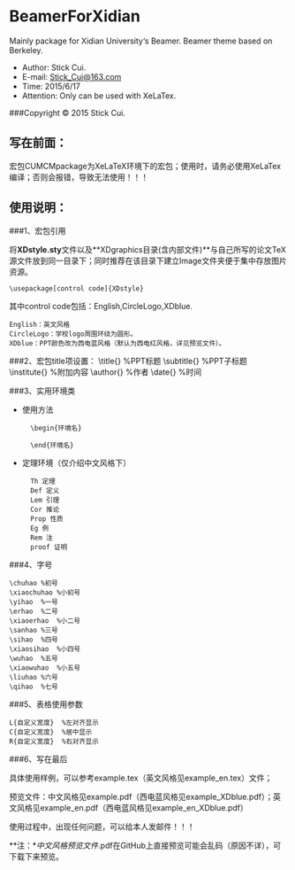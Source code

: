 # BeamerForXidian
Mainly package for Xidian University‘s Beamer. Beamer theme based on Berkeley.

- Author: Stick Cui.
- E-mail: Stick_Cui@163.com
- Time: 2015/6/17
- Attention: Only can be used with XeLaTex.

###Copyright &copy; 2015 Stick Cui.

## 写在前面：

宏包CUMCMpackage为XeLaTeX环境下的宏包；使用时，请务必使用XeLaTex编译；否则会报错，导致无法使用！！！

## 使用说明：

###1、宏包引用

将**XDstyle.sty**文件以及**XDgraphics目录(含内部文件)**与自己所写的论文TeX源文件放到同一目录下；同时推荐在该目录下建立Image文件夹便于集中存放图片资源。

	\usepackage[control code]{XDstyle}
其中control code包括：English,CircleLogo,XDblue.

	English：英文风格
	CircleLogo：学校logo周围环绕为圆形。
	XDblue：PPT颜色改为西电蓝风格（默认为西电红风格，详见预览文件）。

###2、宏包title项设置：
	\title{} %PPT标题
	\subtitle{} %PPT子标题
	\institute{} %附加内容
	\author{} %作者
	\date{} %时间

###3、实用环境类

- 使用方法

		\begin{环境名}
		
		\end{环境名}
- 定理环境（仅介绍中文风格下）

		Th 定理
		Def 定义
		Lem 引理
		Cor 推论
		Prop 性质
		Eg 例
		Rem 注
		proof 证明

###4、字号

	\chuhao %初号     
	\xiaochuhao %小初号  
	\yihao  %一号     
	\erhao  %二号     
	\xiaoerhao  %小二号  
	\sanhao %三号     
	\sihao  %四号 
	\xiaosihao  %小四号  
	\wuhao  %五号     
	\xiaowuhao  %小五号  
	\liuhao %六号 
	\qihao  %七号

###5、表格使用参数

	L{自定义宽度}  %左对齐显示
	C{自定义宽度}  %居中显示
	R{自定义宽度}  %右对齐显示

###6、写在最后

具体使用样例，可以参考example.tex（英文风格见example_en.tex）文件；

预览文件：中文风格见example.pdf（西电蓝风格见example_XDblue.pdf）；英文风格见example_en.pdf（西电蓝风格见example_en_XDblue.pdf）

使用过程中，出现任何问题，可以给本人发邮件！！！

**注：**中文风格预览文件*.pdf在GitHub上直接预览可能会乱码（原因不详），可下载下来预览。
